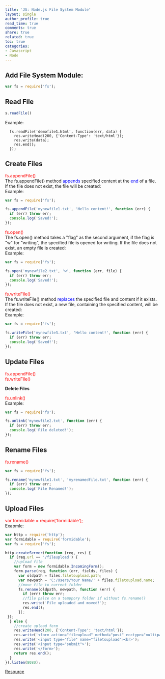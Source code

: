 ```yaml
---
title: 'JS: Node.js File System Module'
layout: single
author_profile: true
read_time: true
comments: true
share: true
related: true
toc: true
categories:
- Javascript
- Node
---
```


## Add File System Module:
```js
var fs = require('fs');
```

## Read File
```js
s.readFile()
```
Example:
```
  fs.readFile('demofile1.html', function(err, data) {
    res.writeHead(200, {'Content-Type': 'text/html'});
    res.write(data);
    res.end();
  });
```

## Create Files

<span style="color: red">fs.appendFile()</span><br/>
The fs.appendFile() method <span style="color: blue">appends</span> specified content at the <span style="color: blue">end </span>of a file. If the file does not exist, the file will be created:<br/>
Example:
```js
var fs = require('fs');

fs.appendFile('mynewfile1.txt', 'Hello content!', function (err) {
  if (err) throw err;
  console.log('Saved!');
});
```

<span style="color: red">fs.open()</span><br/>
The fs.open() method takes a "flag" as the second argument, if the flag is "w" for "writing", the specified file is opened for writing. If the file does not exist, an empty file is created: <br/>
Example:
```js
var fs = require('fs');

fs.open('mynewfile2.txt', 'w', function (err, file) {
  if (err) throw err;
  console.log('Saved!');
});
```

<span style="color: red">fs.writeFile()</span><br/>
The fs.writeFile() method <span style="color: blue">replaces</span> the specified file and content if it exists. If the file does not exist, a new file, containing the specified content, will be created:<br/>
Example:
```js
var fs = require('fs');

fs.writeFile('mynewfile3.txt', 'Hello content!', function (err) {
  if (err) throw err;
  console.log('Saved!');
});
```

## Update Files

<span style="color: red">fs.appendFile()</span><br/>
<span style="color: red">fs.writeFile()</span><br/>

**Delete Files**

<span style="color: red">fs.unlink()</span><br/>
Example:
```js
var fs = require('fs');

fs.unlink('mynewfile2.txt', function (err) {
  if (err) throw err;
  console.log('File deleted!');
});
```

## Rename Files

<span style="color: red">fs.rename()</span><br/>
```js
var fs = require('fs');

fs.rename('mynewfile1.txt', 'myrenamedfile.txt', function (err) {
  if (err) throw err;
  console.log('File Renamed!');
});
```

## Upload Files

<span style="color: red">var formidable = require('formidable');</span><br/>
Exapmle:
```js
var http = require('http');
var formidable = require('formidable');
var fs = require('fs');

http.createServer(function (req, res) {
  if (req.url == '/fileupload') {
    //upload file
    var form = new formidable.IncomingForm();
    form.parse(req, function (err, fields, files) {
      var oldpath = files.filetoupload.path;
      var newpath = 'C:/Users/Your Name/' + files.filetoupload.name;
      //move file to current folder
      fs.rename(oldpath, newpath, function (err) {
        if (err) throw err;
        //file palce on a temppory folder if without fs.rename()
        res.write('File uploaded and moved!');
        res.end();
      });
 });
  } else {
    //create upload form
    res.writeHead(200, {'Content-Type': 'text/html'});
    res.write('<form action="fileupload" method="post" enctype="multipart/form-data">');
    res.write('<input type="file" name="filetoupload"><br>');
    res.write('<input type="submit">');
    res.write('</form>');
    return res.end();
  }
}).listen(8080);
```
[Resource](https://www.w3schools.com/nodejs/nodejs_filesystem.asp)